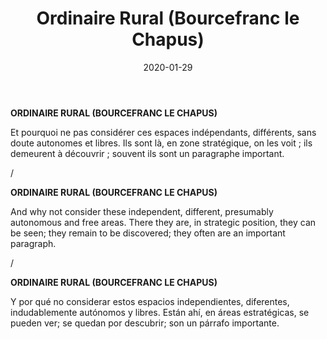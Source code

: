 ﻿---
layout: "gallery.njk"
date: "2020-01-29"
title: "Ordinaire Rural (Bourcefranc le Chapus)"
description: ""
cover : ""
image_scaling: "95" #en pixel, la taille verticale minimum des images presentes dans la gallery
products:
#   les images produits son dans le dossier "products"
#   - image: nom_de_l_image.jpg
#     link: https://www.pcagallery.com/example
---
**ORDINAIRE RURAL (BOURCEFRANC LE CHAPUS)**

Et pourquoi ne pas considérer ces espaces indépendants, différents, sans doute autonomes et libres. Ils sont là, en zone stratégique, on les voit ; ils demeurent à découvrir ; souvent ils sont un paragraphe important.

/

**ORDINAIRE RURAL (BOURCEFRANC LE CHAPUS)**

And why not consider these independent, different, presumably autonomous and free areas. There they are, in strategic position, they can be seen; they remain to be discovered; they often are an important paragraph.

/

**ORDINAIRE RURAL (BOURCEFRANC LE CHAPUS)**

Y por qué no considerar estos espacios independientes, diferentes, indudablemente autónomos y libres. Están ahí, en áreas estratégicas, se pueden ver; se quedan por descubrir; son un párrafo importante.